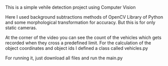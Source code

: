 This is a simple vehile detection project using Computer Vision

Here I used background subtractions methods of OpenCV Library of Python and some morphological transformation for accuracy. But this is for only static cameras.

At the corner of the video you can see the count of the vehicles which gets recorded when they cross a predefined limit. For the calculation of the object coordinates and object ids I defined a class called vehicles.py

For running it, just download all files and run the main.py 
